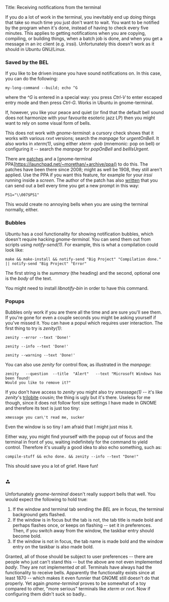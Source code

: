 Title: Receiving notifications from the terminal

<markdown>
If you do a lot of work in the terminal, you inevitably end up doing things that take so much time you just don't want to wait. You want to be notified by the program when it's done, instead of having to check every five minutes. This applies to getting notifications when you are copying, compiling, or building things, when a batch job is done, and when you get a message in an irc client (e.g. irssi). Unfortunately this doesn't work as it should in Ubuntu GNU/Linux.

### Saved by the BEL
If you like to be driven insane you have sound notifications on. In this case, you can do the following:

	my-long-command --build; echo ^G

where the *^G* is entered in a special way: you press *Ctrl-V* to enter escaped entry mode and then press *Ctrl-G*. Works in Ubuntu in gnome-terminal.

If, however, you like your peace and quiet (or find that the default bell sound does not harmonize with your favourite esoteric jazz LP) then you might want to rely on some visual form of bells.

This does not work with *gnome-terminal*: a cursory check shows that it works with various *rxvt* versions; search the *manpage* for *urgentOnBell*. It also works in *xterm(1)*, using either *xterm -pob* (mnemonic: pop on bell) or configuring it -- search the *manpage* for *popOnBell* and *bellIsUrgent*.

There are [patches](https://bugzilla.gnome.org/show_bug.cgi?id=557593) and a [gnome-terminal PPA]https://launchpad.net/~morethan/+archive/ppa() to do this. The patches have been there since 2008; might as well be 1908, they still aren't applied. Use the PPA if you want this feature, for example for your *irssi* running inside a *screen*. The author of the patch has also [written](http://mikelward.com/news/2008/11/terminal-that-tells-you-when-its-done.html) that you can send out a bell every time you get a new prompt in this way:

	PS1="\\007$PS1"

This would create no annoying bells when you are using the terminal normally, either.

### Bubbles
Ubuntu has a cool functionality for showing notification bubbles, which doesn't require hacking *gnome-terminal*. You can send them out from scripts using *notify-send(1)*. For example, this is what a compilation could look like:

	make && make-install && notify-send "Big Project" "Compilation done." || notify-send "Big Project" "Error"

The first string is the *summary* (the heading) and the second, optional one is the *body* of the text.

You might need to install *libnotify-bin* in order to have this command.

### Popups
Bubbles only work if you are there all the time and are sure you'll see them. If you're gone for even a couple seconds you might be asking yourself if you've missed it. You can have a popul which requires user interaction. The first thing to try is *zenity(1)*:

	zenity --error --text 'Done!'

	zenity --info --text 'Done!'

	zenity --warning --text 'Done!'

You can also use *zenity* for control flow, as illustrated in the *manpage*:

	zenity   --question  --title  "Alert"   --text "Microsoft Windows has been found!
	Would you like to remove it?"

If you don't have access to *zenity* you might also try *xmessage(1)* -- it's like *zenity*'s [trilobite](http://en.wikipedia.org/wiki/Trilobite) cousin; the thing is ugly but it's there. Useless for me though, since it does not follow font size settings I have made in GNOME and therefore its text is just too tiny:

	xmessage you can\'t read me, sucker

Even the window is so tiny I am afraid that I might just miss it.

Either way, you might find yourself with the popup out of focus and the terminal in front of you, waiting indefinitely for the command to yield control. Therefore it's usually a good idea to also echo something, such as:

	compile-stuff && echo done. && zenity --info --text "Done!"

This should save you a lot of grief. Have fun!

## ⁂

Unfortunately *gnome-terminal* doesn't really support bells that well. You would expect the following to hold true:

1. If the window and terminal tab sending the *BEL* are in focus, the terminal background gets flashed.
1. If the window is in focus but the tab is not, the tab title is made bold and perhaps flashes once, or keeps on flashing -- set it in preferences. Then, if you switch away from the window, the taskbar entry should become bold.
1. If the window is not in focus, the tab name is made bold and the window entry on the taskbar is also made bold.

Granted, all of those should be subject to user preferences -- there are people who just can't stand this -- but the above are not even implemented *badly*. They are not implemented *at all*. Terminals have always had the functionality to receive bells. Apparently the functionality exists since at least 1870 -- which makes it even funnier that GNOME still doesn't do that properly. Yet again *gnome-terminal* proves to be somewhat of a toy compared to other, "more serious" terminals like *xterm* or *rxvt*. Now if configuring them didn't suck so badly..

</markdown>
